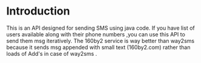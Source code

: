 # Introduction

This is an API designed for sending SMS using java code. If you have list of users available along with their phone numbers ,you can use this API to send them msg iteratively.
The 160by2 service is way better than way2sms because it sends msg appended with small text (160by2.com) rather than loads of Add's in case of way2sms .